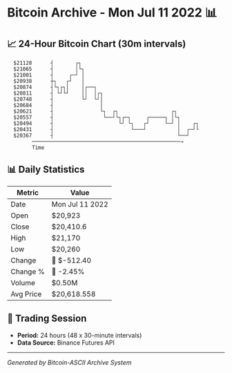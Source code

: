 # Bitcoin Archive - Mon Jul 11 2022 📊

## 📈 24-Hour Bitcoin Chart (30m intervals)

```
  $21128      ┤       ┌┐                                       
  $21065      ┤       │└┐                                      
  $21001      ┤     ┌─┘ │                                      
  $20938      ┼┐   ┌┘   │                                      
  $20874      ┤└┐┌┐│    │┌──┐                                  
  $20811      ┤ └┘└┘    ││  │┌┐                                
  $20748      ┤         └┘  └┘│                                
  $20684      ┤               │                                
  $20621      ┤               └┐  ┌┐                 ┌┐        
  $20557      ┤                └──┘└┐┌─┐     ┌─────┐ │└┐       
  $20494      ┤                     └┘ └┐   ┌┘     └─┘ │    ┌┐ 
  $20431      ┤                         └───┘          │  ┌─┘└ 
  $20367      ┤                                        └──┘    
        ────────────────────────────────────────────────→
        Time
```

## 📊 Daily Statistics

| Metric | Value |
|--------|-------|
| Date | Mon Jul 11 2022 |
| Open | $20,923 |
| Close | $20,410.6 |
| High | $21,170 |
| Low | $20,260 |
| Change | 🔴 $-512.40 |
| Change % | 🔴 -2.45% |
| Volume | $0.50M |
| Avg Price | $20,618.558 |

## 📅 Trading Session

- **Period:** 24 hours (48 x 30-minute intervals)
- **Data Source:** Binance Futures API

---
*Generated by Bitcoin-ASCII Archive System*

